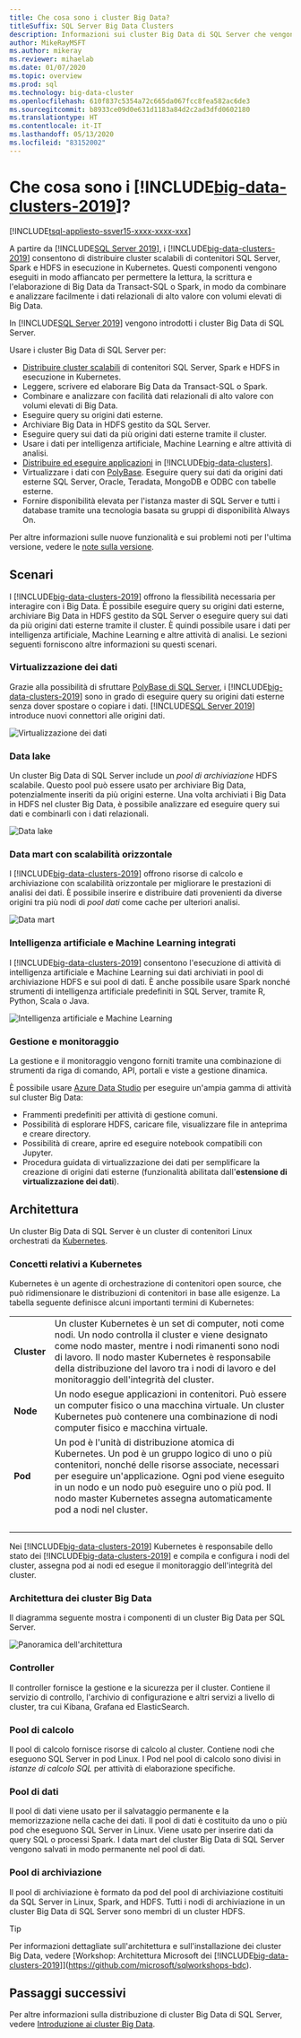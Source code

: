 ```yaml
---
title: Che cosa sono i cluster Big Data?
titleSuffix: SQL Server Big Data Clusters
description: Informazioni sui cluster Big Data di SQL Server che vengono eseguiti in Kubernetes e offrono opzioni di scale-out per dati relazionali e HDFS.
author: MikeRayMSFT
ms.author: mikeray
ms.reviewer: mihaelab
ms.date: 01/07/2020
ms.topic: overview
ms.prod: sql
ms.technology: big-data-cluster
ms.openlocfilehash: 610f837c5354a72c665da067fcc8fea582ac6de3
ms.sourcegitcommit: b8933ce09d0e631d1183a84d2c2ad3dfd0602180
ms.translationtype: HT
ms.contentlocale: it-IT
ms.lasthandoff: 05/13/2020
ms.locfileid: "83152002"
---
```

# <a name="what-are-big-data-clusters-2019"></a>Che cosa sono i [!INCLUDE[big-data-clusters-2019](../includes/ssbigdataclusters-ss-nover.md)]?

[!INCLUDE[tsql-appliesto-ssver15-xxxx-xxxx-xxx](../includes/tsql-appliesto-ssver15-xxxx-xxxx-xxx.md)]

A partire da [!INCLUDE[SQL Server 2019](../includes/sssqlv15-md.md)], i [!INCLUDE[big-data-clusters-2019](../includes/ssbigdataclusters-ss-nover.md)] consentono di distribuire cluster scalabili di contenitori SQL Server, Spark e HDFS in esecuzione in Kubernetes. Questi componenti vengono eseguiti in modo affiancato per permettere la lettura, la scrittura e l'elaborazione di Big Data da Transact-SQL o Spark, in modo da combinare e analizzare facilmente i dati relazionali di alto valore con volumi elevati di Big Data.

In [!INCLUDE[SQL Server 2019](../includes/sssqlv15-md.md)] vengono introdotti i cluster Big Data di SQL Server.

Usare i cluster Big Data di SQL Server per:

- [Distribuire cluster scalabili](../big-data-cluster/deploy-get-started.md) di contenitori SQL Server, Spark e HDFS in esecuzione in Kubernetes. 
- Leggere, scrivere ed elaborare Big Data da Transact-SQL o Spark.
- Combinare e analizzare con facilità dati relazionali di alto valore con volumi elevati di Big Data.
- Eseguire query su origini dati esterne.
- Archiviare Big Data in HDFS gestito da SQL Server.
- Eseguire query sui dati da più origini dati esterne tramite il cluster.
- Usare i dati per intelligenza artificiale, Machine Learning e altre attività di analisi.
- [Distribuire ed eseguire applicazioni](../big-data-cluster/concept-application-deployment.md) in [!INCLUDE[big-data-clusters](../includes/ssbigdataclusters-nover.md)].
- Virtualizzare i dati con [PolyBase](../relational-databases/polybase/polybase-guide.md). Eseguire query sui dati da origini dati esterne SQL Server, Oracle, Teradata, MongoDB e ODBC con tabelle esterne.
- Fornire disponibilità elevata per l'istanza master di SQL Server e tutti i database tramite una tecnologia basata su gruppi di disponibilità Always On.

Per altre informazioni sulle nuove funzionalità e sui problemi noti per l'ultima versione, vedere le [note sulla versione](release-notes-big-data-cluster.md).

## <a name="scenarios"></a>Scenari

I [!INCLUDE[big-data-clusters-2019](../includes/ssbigdataclusters-ss-nover.md)] offrono la flessibilità necessaria per interagire con i Big Data. È possibile eseguire query su origini dati esterne, archiviare Big Data in HDFS gestito da SQL Server o eseguire query sui dati da più origini dati esterne tramite il cluster. È quindi possibile usare i dati per intelligenza artificiale, Machine Learning e altre attività di analisi. Le sezioni seguenti forniscono altre informazioni su questi scenari.

### <a name="data-virtualization"></a>Virtualizzazione dei dati

Grazie alla possibilità di sfruttare [PolyBase di SQL Server](../relational-databases/polybase/polybase-guide.md), i [!INCLUDE[big-data-clusters-2019](../includes/ssbigdataclusters-ss-nover.md)] sono in grado di eseguire query su origini dati esterne senza dover spostare o copiare i dati. [!INCLUDE[SQL Server 2019](../includes/sssqlv15-md.md)] introduce nuovi connettori alle origini dati.

![Virtualizzazione dei dati](media/big-data-cluster-overview/data-virtualization.png)

### <a name="data-lake"></a>Data lake

Un cluster Big Data di SQL Server include un *pool di archiviazione* HDFS scalabile. Questo pool può essere usato per archiviare Big Data, potenzialmente inseriti da più origini esterne. Una volta archiviati i Big Data in HDFS nel cluster Big Data, è possibile analizzare ed eseguire query sui dati e combinarli con i dati relazionali.

![Data lake](media/big-data-cluster-overview/data-lake.png)

### <a name="scale-out-data-mart"></a>Data mart con scalabilità orizzontale

I [!INCLUDE[big-data-clusters-2019](../includes/ssbigdataclusters-ss-nover.md)] offrono risorse di calcolo e archiviazione con scalabilità orizzontale per migliorare le prestazioni di analisi dei dati. È possibile inserire e distribuire dati provenienti da diverse origini tra più nodi di *pool dati* come cache per ulteriori analisi.

![Data mart](media/big-data-cluster-overview/data-mart.png)

### <a name="integrated-ai-and-machine-learning"></a>Intelligenza artificiale e Machine Learning integrati

I [!INCLUDE[big-data-clusters-2019](../includes/ssbigdataclusters-ss-nover.md)] consentono l'esecuzione di attività di intelligenza artificiale e Machine Learning sui dati archiviati in pool di archiviazione HDFS e sui pool di dati. È anche possibile usare Spark nonché strumenti di intelligenza artificiale predefiniti in SQL Server, tramite R, Python, Scala o Java.

![Intelligenza artificiale e Machine Learning](media/big-data-cluster-overview/ai-ml-spark.png)

### <a name="management-and-monitoring"></a>Gestione e monitoraggio

La gestione e il monitoraggio vengono forniti tramite una combinazione di strumenti da riga di comando, API, portali e viste a gestione dinamica.

È possibile usare [Azure Data Studio](../azure-data-studio/what-is.md) per eseguire un'ampia gamma di attività sul cluster Big Data:
- Frammenti predefiniti per attività di gestione comuni.
- Possibilità di esplorare HDFS, caricare file, visualizzare file in anteprima e creare directory.
- Possibilità di creare, aprire ed eseguire notebook compatibili con Jupyter.
- Procedura guidata di virtualizzazione dei dati per semplificare la creazione di origini dati esterne (funzionalità abilitata dall'**estensione di virtualizzazione dei dati**).

## <a name="architecture"></a><a id="architecture"></a> Architettura

Un cluster Big Data di SQL Server è un cluster di contenitori Linux orchestrati da [Kubernetes](https://kubernetes.io/docs/concepts/).

### <a name="kubernetes-concepts"></a>Concetti relativi a Kubernetes

Kubernetes è un agente di orchestrazione di contenitori open source, che può ridimensionare le distribuzioni di contenitori in base alle esigenze. La tabella seguente definisce alcuni importanti termini di Kubernetes:

|||
|:--|:--|
| **Cluster** | Un cluster Kubernetes è un set di computer, noti come nodi. Un nodo controlla il cluster e viene designato come nodo master, mentre i nodi rimanenti sono nodi di lavoro. Il nodo master Kubernetes è responsabile della distribuzione del lavoro tra i nodi di lavoro e del monitoraggio dell'integrità del cluster. |
| **Node** | Un nodo esegue applicazioni in contenitori. Può essere un computer fisico o una macchina virtuale. Un cluster Kubernetes può contenere una combinazione di nodi computer fisico e macchina virtuale. |
| **Pod** | Un pod è l'unità di distribuzione atomica di Kubernetes. Un pod è un gruppo logico di uno o più contenitori, nonché delle risorse associate, necessari per eseguire un'applicazione. Ogni pod viene eseguito in un nodo e un nodo può eseguire uno o più pod. Il nodo master Kubernetes assegna automaticamente pod a nodi nel cluster. |
| &nbsp; ||

Nei [!INCLUDE[big-data-clusters-2019](../includes/ssbigdataclusters-ss-nover.md)] Kubernetes è responsabile dello stato dei [!INCLUDE[big-data-clusters-2019](../includes/ssbigdataclusters-ss-nover.md)] e compila e configura i nodi del cluster, assegna pod ai nodi ed esegue il monitoraggio dell'integrità del cluster.

### <a name="big-data-clusters-architecture"></a>Architettura dei cluster Big Data

Il diagramma seguente mostra i componenti di un cluster Big Data per SQL Server.

![Panoramica dell'architettura](media/big-data-cluster-overview/architecture-diagram-overview.png)

### <a name="controller"></a><a id="controlplane"></a> Controller

Il controller fornisce la gestione e la sicurezza per il cluster. Contiene il servizio di controllo, l'archivio di configurazione e altri servizi a livello di cluster, tra cui Kibana, Grafana ed ElasticSearch.

### <a name="compute-pool"></a><a id="computeplane"></a> Pool di calcolo

Il pool di calcolo fornisce risorse di calcolo al cluster. Contiene nodi che eseguono SQL Server in pod Linux. I Pod nel pool di calcolo sono divisi in *istanze di calcolo SQL* per attività di elaborazione specifiche. 

### <a name="data-pool"></a><a id="dataplane"></a> Pool di dati

Il pool di dati viene usato per il salvataggio permanente e la memorizzazione nella cache dei dati. Il pool di dati è costituito da uno o più pod che eseguono SQL Server in Linux. Viene usato per inserire dati da query SQL o processi Spark. I data mart del cluster Big Data di SQL Server vengono salvati in modo permanente nel pool di dati. 

### <a name="storage-pool"></a>Pool di archiviazione

Il pool di archiviazione è formato da pod del pool di archiviazione costituiti da SQL Server in Linux, Spark, and HDFS. Tutti i nodi di archiviazione in un cluster Big Data di SQL Server sono membri di un cluster HDFS.

> [!TIP]
> Per informazioni dettagliate sull'architettura e sull'installazione dei cluster Big Data, vedere [Workshop: Architettura Microsoft dei [!INCLUDE[big-data-clusters-2019](../includes/ssbigdataclusters-ss-nover.md)]](https://github.com/microsoft/sqlworkshops-bdc).

## <a name="next-steps"></a>Passaggi successivi

Per altre informazioni sulla distribuzione di cluster Big Data di SQL Server, vedere [Introduzione ai cluster Big Data](deploy-get-started.md).
